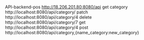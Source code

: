 API-backend-pos http://18.206.201.80:8080/api
get category http://localhost:8080/api/category/
patch http://localhost:8080/api/category/4
delete http://localhost:8080/api/category/7
get http://localhost:8080/api/category/4
post http://localhost:8080/api/category,{name_category:new_category}
